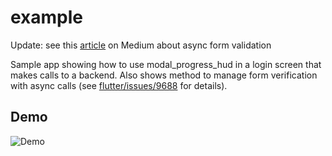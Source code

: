 # example

Update: see this [article](https://medium.com/@nocnoc/the-secret-to-async-validation-on-flutter-forms-4b273c667c03) on Medium about async form validation

Sample app showing how to use modal_progress_hud in a login screen
that makes calls to a backend. Also shows method to manage form
verification with async calls (see [flutter/issues/9688](https://github.com/flutter/flutter/issues/9688) for details).

## Demo

![Demo](https://github.com/mmcc007/modal_progress_hud/blob/master/modal_progress_hud.gif)
